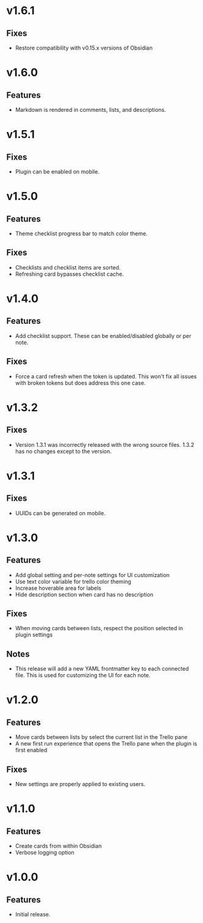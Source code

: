 # v1.6.1

## Fixes

- Restore compatibility with v0.15.x versions of Obsidian

# v1.6.0

## Features

- Markdown is rendered in comments, lists, and descriptions.

# v1.5.1

## Fixes

- Plugin can be enabled on mobile.

# v1.5.0

## Features

- Theme checklist progress bar to match color theme.

## Fixes

- Checklists and checklist items are sorted.
- Refreshing card bypasses checklist cache.

# v1.4.0

## Features

- Add checklist support. These can be enabled/disabled globally or per note.

## Fixes

- Force a card refresh when the token is updated. This won't fix all issues with broken tokens but does address this one case.

# v1.3.2

## Fixes

- Version 1.3.1 was incorrectly released with the wrong source files. 1.3.2 has no changes except to the version.

# v1.3.1

## Fixes

- UUIDs can be generated on mobile.

# v1.3.0

## Features

- Add global setting and per-note settings for UI customization
- Use text color variable for trello color theming
- Increase hoverable area for labels
- Hide description section when card has no description

## Fixes

- When moving cards between lists, respect the position selected in plugin settings

## Notes

- This release will add a new YAML frontmatter key to each connected file. This is used for customizing the UI for each note.

# v1.2.0

## Features

- Move cards between lists by select the current list in the Trello pane
- A new first run experience that opens the Trello pane when the plugin is first enabled

## Fixes

- New settings are properly applied to existing users.

# v1.1.0

## Features

- Create cards from within Obsidian
- Verbose logging option

# v1.0.0

## Features

- Initial release.
